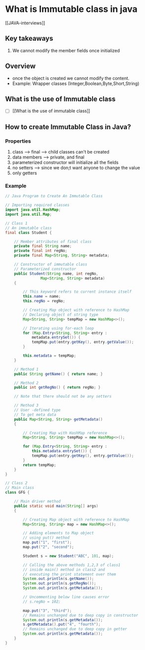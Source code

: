# What is Immutable class in java
[[JAVA-interviews]]


## Key takeaways
1. We cannot modify the member fields once initialized
## Overview
- once the object is created we cannot modify the content.
- Example: Wrapper classes (Integer,Boolean,Byte,Short,String)


## What is the use of Immutable class
- [ ] [[What is the use of immutable class]]

## How to create Immutable Class in Java?

### Properties
1. class --> final --> child classes can't be created
2. data members --> private, and final
3. parameterized constructor will initialize all the fields
4. no setters --> since we don;t want anyone to change the value
5. only getters 


### Example
```java
// Java Program to Create An Immutable Class

// Importing required classes
import java.util.HashMap;
import java.util.Map;

// Class 1
// An immutable class
final class Student {

	// Member attributes of final class
	private final String name;
	private final int regNo;
	private final Map<String, String> metadata;

	// Constructor of immutable class
	// Parameterized constructor
	public Student(String name, int regNo,
				Map<String, String> metadata)
	{

		// This keyword refers to current instance itself
		this.name = name;
		this.regNo = regNo;

		// Creating Map object with reference to HashMap
		// Declaring object of string type
		Map<String, String> tempMap = new HashMap<>();

		// Iterating using for-each loop
		for (Map.Entry<String, String> entry :
			metadata.entrySet()) {
			tempMap.put(entry.getKey(), entry.getValue());
		}

		this.metadata = tempMap;
	}

	// Method 1
	public String getName() { return name; }

	// Method 2
	public int getRegNo() { return regNo; }

	// Note that there should not be any setters

	// Method 3
	// User -defined type
	// To get meta data
	public Map<String, String> getMetadata()
	{

		// Creating Map with HashMap reference
		Map<String, String> tempMap = new HashMap<>();

		for (Map.Entry<String, String> entry :
			this.metadata.entrySet()) {
			tempMap.put(entry.getKey(), entry.getValue());
		}
		return tempMap;
	}
}

// Class 2
// Main class
class GFG {

	// Main driver method
	public static void main(String[] args)
	{

		// Creating Map object with reference to HashMap
		Map<String, String> map = new HashMap<>();

		// Adding elements to Map object
		// using put() method
		map.put("1", "first");
		map.put("2", "second");

		Student s = new Student("ABC", 101, map);

		// Calling the above methods 1,2,3 of class1
		// inside main() method in class2 and
		// executing the print statement over them
		System.out.println(s.getName());
		System.out.println(s.getRegNo());
		System.out.println(s.getMetadata());

		// Uncommenting below line causes error
		// s.regNo = 102;

		map.put("3", "third");
		// Remains unchanged due to deep copy in constructor
		System.out.println(s.getMetadata());
		s.getMetadata().put("4", "fourth");
		// Remains unchanged due to deep copy in getter
		System.out.println(s.getMetadata());
	}
}



```